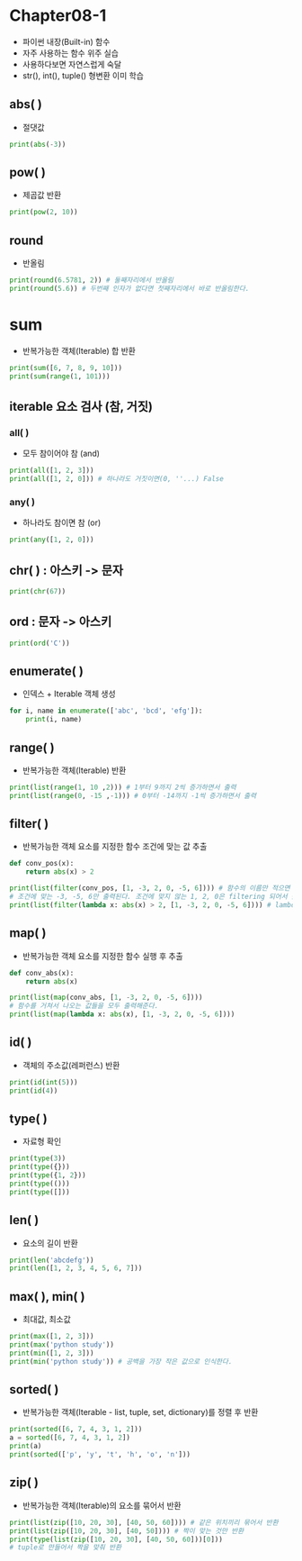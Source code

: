 # Chapter08-1
- 파이썬 내장(Built-in) 함수
- 자주 사용하는 함수 위주 실습
- 사용하다보면 자연스럽게 숙달
- str(), int(), tuple() 형변환 이미 학습

## abs( )
- 절댓값

```python
print(abs(-3))
```

## pow( )
- 제곱값 반환

```python
print(pow(2, 10))
```

## round
- 반올림

```python
print(round(6.5781, 2)) # 둘째자리에서 반올림
print(round(5.6)) # 두번째 인자가 없다면 첫째자리에서 바로 반올림한다.
```

# sum
- 반복가능한 객체(Iterable) 합 반환

```python
print(sum([6, 7, 8, 9, 10]))
print(sum(range(1, 101)))
```

## iterable 요소 검사 (참, 거짓)

### all( ) 
- 모두 참이어야 참 (and)

```python
print(all([1, 2, 3])) 
print(all([1, 2, 0])) # 하나라도 거짓이면(0, ''...) False
```

### any( )
- 하나라도 참이면 참 (or)

```python
print(any([1, 2, 0])) 
```

## chr( ) : 아스키 -> 문자

```python
print(chr(67))
```

## ord : 문자 -> 아스키

```python
print(ord('C'))
```

## enumerate( )
- 인덱스 + Iterable 객체 생성

```python
for i, name in enumerate(['abc', 'bcd', 'efg']):
    print(i, name)
```

## range( )
- 반복가능한 객체(Iterable) 반환

```python
print(list(range(1, 10 ,2))) # 1부터 9까지 2씩 증가하면서 출력
print(list(range(0, -15 ,-1))) # 0부터 -14까지 -1씩 증가하면서 출력
```

## filter( )
- 반복가능한 객체 요소를 지정한 함수 조건에 맞는 값 추출

```python
def conv_pos(x):
    return abs(x) > 2

print(list(filter(conv_pos, [1, -3, 2, 0, -5, 6]))) # 함수의 이름만 적으면 된다.
# 조건에 맞는 -3, -5, 6만 출력된다. 조건에 맞지 않는 1, 2, 0은 filtering 되어서 출력되지 않는다.
print(list(filter(lambda x: abs(x) > 2, [1, -3, 2, 0, -5, 6]))) # lambda식 사용
```

## map( )
- 반복가능한 객체 요소를 지정한 함수 실행 후 추출

```python
def conv_abs(x):
    return abs(x)

print(list(map(conv_abs, [1, -3, 2, 0, -5, 6])))
# 함수를 거쳐서 나오는 값들을 모두 출력해준다.
print(list(map(lambda x: abs(x), [1, -3, 2, 0, -5, 6])))
```

## id( )
- 객체의 주소값(레퍼런스) 반환

```python
print(id(int(5)))
print(id(4))
```

## type( )
- 자료형 확인

```python
print(type(3))
print(type({}))
print(type({1, 2}))
print(type(()))
print(type([]))
```

## len( ) 
- 요소의 길이 반환

```python
print(len('abcdefg'))
print(len([1, 2, 3, 4, 5, 6, 7]))
```

## max( ), min( )
- 최대값, 최소값

```python
print(max([1, 2, 3]))
print(max('python study'))
print(min([1, 2, 3]))
print(min('python study')) # 공백을 가장 작은 값으로 인식한다.
```

## sorted( )
- 반복가능한 객체(Iterable - list, tuple, set, dictionary)를 정렬 후 반환

```python
print(sorted([6, 7, 4, 3, 1, 2]))
a = sorted([6, 7, 4, 3, 1, 2])
print(a)
print(sorted(['p', 'y', 't', 'h', 'o', 'n']))
```

## zip( )
- 반복가능한 객체(Iterable)의 요소를 묶어서 반환

```python
print(list(zip([10, 20, 30], [40, 50, 60]))) # 같은 위치끼리 묶어서 반환
print(list(zip([10, 20, 30], [40, 50]))) # 짝이 맞는 것만 반환
print(type(list(zip([10, 20, 30], [40, 50, 60]))[0])) 
# tuple로 만들어서 짝을 맞춰 반환
```